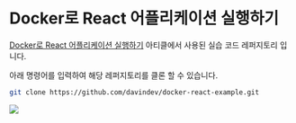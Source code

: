 # Docker로 React 어플리케이션 실행하기

[Docker로 React 어플리케이션 실행하기](https://velog.io/@davin/Docker%EB%A1%9C-React-%EC%96%B4%ED%94%8C%EB%A6%AC%EC%BC%80%EC%9D%B4%EC%85%98-%EC%8B%A4%ED%96%89%ED%95%98%EA%B8%B0) 아티클에서 사용된 실습 코드 레퍼지토리 입니다.

아래 명령어를 입력하여 해당 레퍼지토리를 클론 할 수 있습니다.

```zsh
git clone https://github.com/davindev/docker-react-example.git
```

![](https://velog.velcdn.com/images/davin/post/62c91d7d-6d1c-42dd-bbe5-ef26df9f32d4/image.png)
